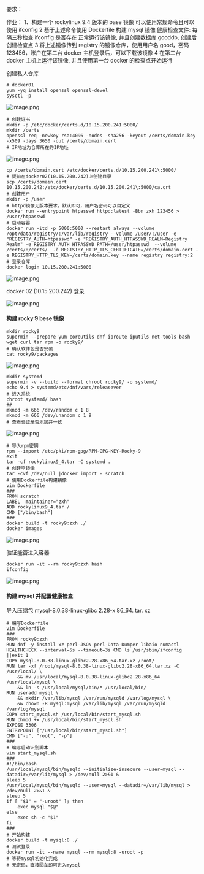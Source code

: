 要求：

作业：
1、构建一个 rockylinux 9.4 版本的 base 镜像
   可以使用常规命令且可以使用 ifconfig
2 基于上述命令使用 Dockerfile 构建 mysql 镜像
  健康检查文件: 每隔三秒检查 ifconfig 是否存在
  正常运行该镜像, 并且创建数据库 gooddb, 创建后创建检查点
3 将上述镜像传到 registry 的镜像仓库，使用用户名 good，密码 123456，账户在第二台 docker 主机登录后，可以下载该镜像
4 在第二台 docker 主机上运行该镜像, 并且使用第一台 docker 的检查点开始运行

创建私人仓库
```shell
# docker01
yum -yq install openssl openssl-devel
sysctl -p
```

![image.png](https://gitee.com/zhaojiedong/img/raw/master/20240819195327.png)

```shell
# 创建证书
mkdir -p /etc/docker/certs.d/10.15.200.241:5000/
mkdir /certs
openssl req -newkey rsa:4096 -nodes -sha256 -keyout /certs/domain.key -x509 -days 3650 -out /certs/domain.cert
# IP地址为仓库所在的IP地址
```
![image.png](https://gitee.com/zhaojiedong/img/raw/master/20240819195443.png)

```shell
cp /certs/domain.cert /etc/docker/certs.d/10.15.200.241\:5000/
# 提前在docker02(10.15.200.242)上创建目录
scp /certs/domain.cert 10.15.200.242:/etc/docker/certs.d/10.15.200.241\:5000/ca.crt
# 创建用户
mkdir -p /user
# httpd镜像无版本要求，默认即可，用户名密码可以自定义
docker run --entrypoint htpasswd httpd:latest -Bbn zxh 123456 > /user/htpasswd
# 启动容器
docker run -itd -p 5000:5000 --restart always --volume /opt/data/registry/:/var/lib/registry --volume /user/:/user -e "REGISTRY_AUTH=htpasswd" -e "REGISTRY_AUTH_HTPASSWD_REALM=Registry Realm" -e REGISTRY_AUTH_HTPASSWD_PATH=/user/htpasswd  --volume /certs/:/certs/  -e REGISTRY_HTTP_TLS_CERTIFICATE=/certs/domain.cert -e REGISTRY_HTTP_TLS_KEY=/certs/domain.key --name registry registry:2
# 登录仓库
docker login 10.15.200.241:5000
```
![image.png](https://gitee.com/zhaojiedong/img/raw/master/20240819195833.png)

docker 02 (10.15.200.242) 登录

![image.png](https://gitee.com/zhaojiedong/img/raw/master/20240819195947.png)

#### 构建 rocky 9 bese 镜像

```shell
mkdir rocky9
supermin --prepare yum coreutils dnf iproute iputils net-tools bash wget curl tar rpm -o rocky9/
# 确认软件包是否安装
cat rocky9/packages 
```

![image.png](https://gitee.com/zhaojiedong/img/raw/master/20240819200848.png)

```shell
mkdir systemd
supermin -v --build --format chroot rocky9/ -o systemd/
echo 9.4 > systemd/etc/dnf/vars/releasever
# 进入系统
chroot systemd/ bash
##
mknod -m 666 /dev/random c 1 8
mknod -m 666 /dev/unandom c 1 9
# 查看验证是否添加并一致
```

![image.png](https://gitee.com/zhaojiedong/img/raw/master/20240819201141.png)

```shell
# 导入rpm密钥
rpm --import /etc/pki/rpm-gpg/RPM-GPG-KEY-Rocky-9
exit
tar -cf rockylinux9_4.tar -C systemd .
# 创建空镜像
tar -cvf /dev/null |docker import - scratch
# 使用Dockerfile构建镜像
vim Dockerfile
### 
FROM scratch
LABEL  maintainer="zxh"
ADD rockylinux9_4.tar /
CMD ["/bin/bash"]
###
docker build -t rocky9:zxh ./
docker images
```

![image.png](https://gitee.com/zhaojiedong/img/raw/master/20240819202036.png)

验证能否进入容器

```shell
docker run -it --rm rocky9:zxh bash
ifconfig
```

![image.png](https://gitee.com/zhaojiedong/img/raw/master/20240819203811.png)

#### 构建 mysql 并配置健康检查

导入压缩包
mysql-8.0.38-linux-glibc 2.28-x 86_64. tar. xz

```shell
# 编写Dockerfile
vim Dockerfile
###
FROM rocky9:zxh
RUN dnf -y install xz perl-JSON perl-Data-Dumper libaio numactl
HEALTHCHECK --interval=5s --timeout=3s CMD ls /usr/sbin/ifconfig ||exit 1
COPY mysql-8.0.38-linux-glibc2.28-x86_64.tar.xz /root/
RUN tar -xf /root/mysql-8.0.38-linux-glibc2.28-x86_64.tar.xz -C /usr/local/ \
    && mv /usr/local/mysql-8.0.38-linux-glibc2.28-x86_64 /usr/local/mysql \
    && ln -s /usr/local/mysql/bin/* /usr/local/bin/
RUN useradd mysql \
    && mkdir /var/lib/mysql /var/run/mysqld /var/log/mysql \
    && chown -R mysql:mysql /var/lib/mysql /var/run/mysqld /var/log/mysql
COPY start_mysql.sh /usr/local/bin/start_mysql.sh
RUN chmod +x /usr/local/bin/start_mysql.sh
EXPOSE 3306
ENTRYPOINT ["/usr/local/bin/start_mysql.sh"]
CMD ["-u", "root", "-p"]
###
# 编写启动识别脚本
vim start_mysql.sh
###
#!/bin/bash
/usr/local/mysql/bin/mysqld --initialize-insecure --user=mysql --datadir=/var/lib/mysql > /dev/null 2>&1 &
sleep 5
/usr/local/mysql/bin/mysqld --user=mysql --datadir=/var/lib/mysql > /dev/null 2>&1 &
sleep 5
if [ "$1" = "-uroot" ]; then
    exec mysql "$@"
else
    exec sh -c "$1"
fi
###
# 开始构建
docker build -t mysql:8 ./
# 测试登录
docker run -it --name mysql --rm mysql:8 -uroot -p
# 等待mysql初始化完成
# 无密码，直接回车即可进入mysql